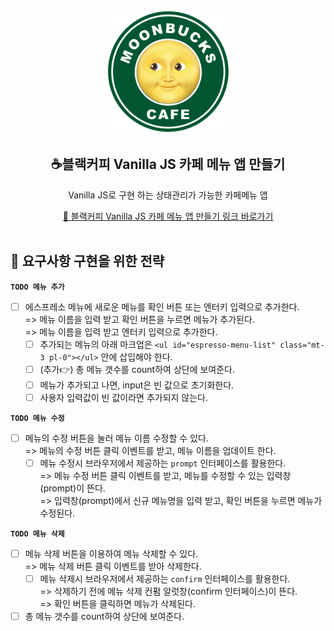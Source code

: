 <div align="center">
  <img width="200px;" src="./src/images/logo_moonbucks.png"/>
</div>
<h2 align="center">☕️블랙커피 Vanilla JS 카페 메뉴 앱 만들기</h2>
<p align="center">Vanilla JS로 구현 하는 상태관리가 가능한 카페메뉴 앱</p>
<div align="center">
    <a href="https://www.udemy.com/course/vanilla-js-lv1/">🔗 블랙커피 Vanilla JS 카페 메뉴 앱 만들기 링크 바로가기</a>
</div>

<br/>

## 🎯 요구사항 구현을 위한 전략
**`TODO 메뉴 추가`**
- [ ] 에스프레소 메뉴에 새로운 메뉴를 확인 버튼 또는 엔터키 입력으로 추가한다.    
    => 메뉴 이름을 입력 받고 확인 버튼을 누르면 메뉴가 추가된다.    
    => 메뉴 이름을 입력 받고 엔터키 입력으로 추가한다.
    - [ ] 추가되는 메뉴의 아래 마크업은 `<ul id="espresso-menu-list" class="mt-3 pl-0"></ul>` 안에 삽입해야 한다.
    - [ ] (추가👉) 총 메뉴 갯수를 count하여 상단에 보여준다.
    - [ ] 메뉴가 추가되고 나면, input은 빈 값으로 초기화한다.
    - [ ] 사용자 입력값이 빈 값이라면 추가되지 않는다.

**`TODO 메뉴 수정`**
- [ ] 메뉴의 수정 버튼을 눌러 메뉴 이름 수정할 수 있다.    
    => 메뉴의 수정 버튼 클릭 이벤트를 받고, 메뉴 이름을 업데이트 한다.    
    - [ ] 메뉴 수정시 브라우저에서 제공하는 `prompt` 인터페이스를 활용한다.    
    => 메뉴 수정 버튼 클릭 이벤트를 받고, 메뉴를 수정할 수 있는 입력창(prompt)이 뜬다.     
    => 입력창(prompt)에서 신규 메뉴명을 입력 받고, 확인 버튼을 누르면 메뉴가 수정된다.
        
**`TODO 메뉴 삭제`**
- [ ] 메뉴 삭제 버튼을 이용하여 메뉴 삭제할 수 있다.    
    => 메뉴 삭제 버튼 클릭 이벤트를 받아 삭제한다.
    - [ ] 메뉴 삭제시 브라우저에서 제공하는 `confirm` 인터페이스를 활용한다.     
        => 삭제하기 전에 메뉴 삭제 컨펌 알럿창(confirm 인터페이스)이 뜬다.    
        => 확인 버튼을 클릭하면 메뉴가 삭제된다.      
- [ ] 총 메뉴 갯수를 count하여 상단에 보여준다.